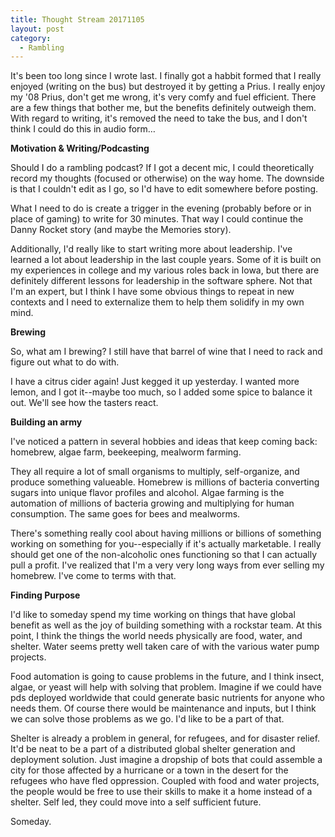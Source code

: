 ```yaml
---
title: Thought Stream 20171105
layout: post
category:
  - Rambling
---
```

It's been too long since I wrote last. I finally got a habbit formed that I really enjoyed (writing on the bus) but destroyed it by getting a Prius. I really enjoy my '08 Prius, don't get me wrong, it's very comfy and fuel efficient. There are a few things that bother me, but the benefits definitely outweigh them. With regard to writing, it's removed the need to take the bus, and I don't think I could do this in audio form&#8230;

**Motivation & Writing/Podcasting**

Should I do a rambling podcast? If I got a decent mic, I could theoretically record my thoughts (focused or otherwise) on the way home. The downside is that I couldn't edit as I go, so I'd have to edit somewhere before posting.

What I need to do is create a trigger in the evening (probably before or in place of gaming) to write for 30 minutes. That way I could continue the Danny Rocket story (and maybe the Memories story).

Additionally, I'd really like to start writing more about leadership. I've learned a lot about leadership in the last couple years. Some of it is built on my experiences in college and my various roles back in Iowa, but there are definitely different lessons for leadership in the software sphere. Not that I'm an expert, but I think I have some obvious things to repeat in new contexts and I need to externalize them to help them solidify in my own mind.

**Brewing**

So, what am I brewing? I still have that barrel of wine that I need to rack and figure out what to do with.

I have a citrus cider again! Just kegged it up yesterday. I wanted more lemon, and I got it--maybe too much, so I added some spice to balance it out. We'll see how the tasters react.

**Building an army**

I've noticed a pattern in several hobbies and ideas that keep coming back: homebrew, algae farm, beekeeping, mealworm farming.

They all require a lot of small organisms to multiply, self-organize, and produce something valueable. Homebrew is millions of bacteria converting sugars into unique flavor profiles and alcohol. Algae farming is the automation of millions of bacteria growing and multiplying for human consumption. The same goes for bees and mealworms.

There's something really cool about having millions or billions of something working on something for you--especially if it's actually marketable. I really should get one of the non-alcoholic ones functioning so that I can actually pull a profit. I've realized that I'm a very very long ways from ever selling my homebrew. I've come to terms with that.

**Finding Purpose**

I'd like to someday spend my time working on things that have global benefit as well as the joy of building something with a rockstar team. At this point, I think the things the world needs physically are food, water, and shelter. Water seems pretty well taken care of with the various water pump projects.

Food automation is going to cause problems in the future, and I think insect, algae, or yeast will help with solving that problem. Imagine if we could have pds deployed worldwide that could generate basic nutrients for anyone who needs them. Of course there would be maintenance and inputs, but I think we can solve those problems as we go. I'd like to be a part of that.

Shelter is already a problem in general, for refugees, and for disaster relief. It'd be neat to be a part of a distributed global shelter generation and deployment solution. Just imagine a dropship of bots that could assemble a city for those affected by a hurricane or a town in the desert for the refugees who have fled oppression. Coupled with food and water projects, the people would be free to use their skills to make it a home instead of a shelter. Self led, they could move into a self sufficient future.

Someday.